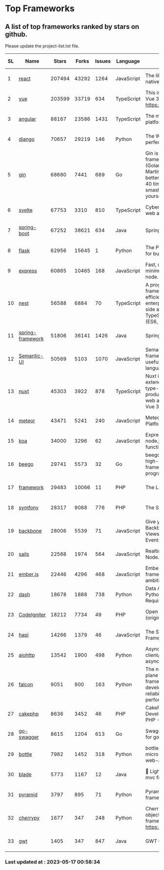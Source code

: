 # Top Frameworks
## A list of top frameworks ranked by stars on github.  
Please update the project-list.txt file.

| SL| Name  | Stars| Forks| Issues | Language | Description | Last Commit |
| --| ------| -----| ---- | ------ | -------- | ----------- | ----------- |
| 1 | [react](https://github.com/facebook/react) | 207494 | 43292 | 1264 | JavaScript | The library for web and native user interfaces | 2023-05-16 19:59:15 |
| 2 | [vue](https://github.com/vuejs/vue) | 203599 | 33719 | 634 | TypeScript | This is the repo for Vue 2. For Vue 3, go to https://github.com/vuejs/core | 2023-04-27 09:43:19 |
| 3 | [angular](https://github.com/angular/angular) | 88167 | 23586 | 1431 | TypeScript | The modern web developer’s platform | 2023-05-16 20:03:58 |
| 4 | [django](https://github.com/django/django) | 70657 | 29219 | 146 | Python | The Web framework for perfectionists with deadlines. | 2023-05-16 06:26:41 |
| 5 | [gin](https://github.com/gin-gonic/gin) | 68680 | 7441 | 689 | Go | Gin is a HTTP web framework written in Go (Golang). It features a Martini-like API with much better performance -- up to 40 times faster. If you need smashing performance, get yourself some Gin. | 2023-05-10 09:19:26 |
| 6 | [svelte](https://github.com/sveltejs/svelte) | 67753 | 3310 | 810 | TypeScript | Cybernetically enhanced web apps | 2023-05-09 18:01:56 |
| 7 | [spring-boot](https://github.com/spring-projects/spring-boot) | 67252 | 38621 | 634 | Java | Spring Boot | 2023-05-16 21:04:48 |
| 8 | [flask](https://github.com/pallets/flask) | 62956 | 15645 | 1 | Python | The Python micro framework for building web applications. | 2023-05-09 19:38:00 |
| 9 | [express](https://github.com/expressjs/express) | 60865 | 10465 | 168 | JavaScript | Fast, unopinionated, minimalist web framework for node. | 2023-03-14 02:59:15 |
| 10 | [nest](https://github.com/nestjs/nest) | 56588 | 6884 | 70 | TypeScript | A progressive Node.js framework for building efficient, scalable, and enterprise-grade server-side applications on top of TypeScript & JavaScript (ES6, ES7, ES8) 🚀 | 2023-05-16 07:36:03 |
| 11 | [spring-framework](https://github.com/spring-projects/spring-framework) | 51806 | 36141 | 1426 | Java | Spring Framework | 2023-05-16 15:30:48 |
| 12 | [Semantic-UI](https://github.com/Semantic-Org/Semantic-UI) | 50569 | 5103 | 1070 | JavaScript | Semantic is a UI component framework based around useful principles from natural language. | 2023-01-11 17:05:32 |
| 13 | [nuxt](https://github.com/nuxt/nuxt) | 45303 | 3922 | 878 | TypeScript | Nuxt is an intuitive and extendable way to create type-safe, performant and production-grade full-stack web apps and websites with Vue 3. | 2023-05-16 22:06:28 |
| 14 | [meteor](https://github.com/meteor/meteor) | 43471 | 5241 | 240 | JavaScript | Meteor, the JavaScript App Platform | 2023-05-10 12:53:44 |
| 15 | [koa](https://github.com/koajs/koa) | 34000 | 3296 | 62 | JavaScript | Expressive middleware for node.js using ES2017 async functions | 2023-04-12 09:49:59 |
| 16 | [beego](https://github.com/beego/beego) | 29741 | 5573 | 32 | Go | beego is an open-source, high-performance web framework for the Go programming language. | 2023-03-09 07:19:01 |
| 17 | [framework](https://github.com/laravel/framework) | 29483 | 10066 | 11 | PHP | The Laravel Framework. | 2023-05-16 18:54:09 |
| 18 | [symfony](https://github.com/symfony/symfony) | 28317 | 9088 | 776 | PHP | The Symfony PHP framework | 2023-05-16 12:15:25 |
| 19 | [backbone](https://github.com/jashkenas/backbone) | 28006 | 5539 | 71 | JavaScript | Give your JS App some Backbone with Models, Views, Collections, and Events | 2023-01-04 11:09:21 |
| 20 | [sails](https://github.com/balderdashy/sails) | 22568 | 1974 | 564 | JavaScript | Realtime MVC Framework for Node.js | 2023-02-17 22:35:42 |
| 21 | [ember.js](https://github.com/emberjs/ember.js) | 22446 | 4296 | 468 | JavaScript | Ember.js - A JavaScript framework for creating ambitious web applications | 2023-05-15 14:38:59 |
| 22 | [dash](https://github.com/plotly/dash) | 18678 | 1888 | 738 | Python | Data Apps & Dashboards for Python. No JavaScript Required. | 2023-05-15 21:14:03 |
| 23 | [CodeIgniter](https://github.com/bcit-ci/CodeIgniter) | 18212 | 7734 | 49 | PHP | Open Source PHP Framework (originally from EllisLab) | 2023-04-07 17:57:13 |
| 24 | [hapi](https://github.com/hapijs/hapi) | 14266 | 1379 | 46 | JavaScript | The Simple, Secure Framework Developers Trust | 2023-04-24 22:09:20 |
| 25 | [aiohttp](https://github.com/aio-libs/aiohttp) | 13542 | 1900 | 498 | Python | Asynchronous HTTP client/server framework for asyncio and Python | 2023-05-16 18:38:01 |
| 26 | [falcon](https://github.com/falconry/falcon) | 9051 | 900 | 163 | Python | The no-magic web data plane API and microservices framework for Python developers, with a focus on reliability, correctness, and performance at scale. | 2023-01-18 20:42:26 |
| 27 | [cakephp](https://github.com/cakephp/cakephp) | 8636 | 3452 | 46 | PHP | CakePHP: The Rapid Development Framework for PHP - Official Repository | 2023-05-09 19:41:40 |
| 28 | [go-swagger](https://github.com/go-swagger/go-swagger) | 8615 | 1204 | 613 | Go | Swagger 2.0 implementation for go | 2023-05-06 01:18:25 |
| 29 | [bottle](https://github.com/bottlepy/bottle) | 7982 | 1452 | 318 | Python | bottle.py is a fast and simple micro-framework for python web-applications. | 2022-09-05 15:24:52 |
| 30 | [blade](https://github.com/lets-blade/blade) | 5773 | 1167 | 12 | Java | :rocket: Lightning fast and elegant mvc framework for Java8 | 2022-05-10 12:38:06 |
| 31 | [pyramid](https://github.com/Pylons/pyramid) | 3797 | 895 | 71 | Python | Pyramid - A Python web framework | 2023-05-11 06:49:29 |
| 32 | [cherrypy](https://github.com/cherrypy/cherrypy) | 1677 | 347 | 248 | Python | CherryPy is a pythonic, object-oriented HTTP framework.      https://cherrypy.dev | 2023-05-04 23:04:12 |
| 33 | [gwt](https://github.com/gwtproject/gwt) | 1405 | 347 | 847 | Java | GWT Open Source Project | 2023-04-27 13:53:19 |

### Last updated at : 2023-05-17 00:58:34
